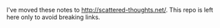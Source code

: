 I've moved these notes to http://scattered-thoughts.net/. This repo is left here only to avoid breaking links.
